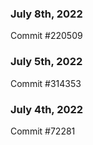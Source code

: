 ### July 8th, 2022

Commit #220509

### July 5th, 2022

Commit #314353


### July 4th, 2022

Commit #72281
